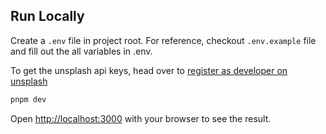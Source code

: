 ## Run Locally

Create a `.env` file in project root. For reference, checkout `.env.example` file and fill out the all variables in .env.

To get the unsplash api keys, head over to [register as developer on unsplash](https://unsplash.com/developers)

```bash
pnpm dev
```

Open [http://localhost:3000](http://localhost:3000) with your browser to see the result.
